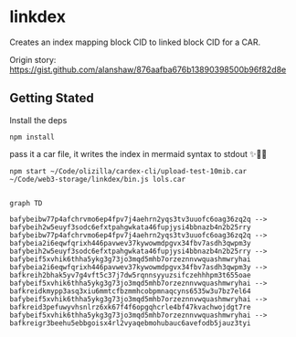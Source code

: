 # linkdex

Creates an index mapping block CID to linked block CID for a CAR.

Origin story: https://gist.github.com/alanshaw/876aafba676b13890398500b96f82d8e

## Getting Stated

Install the deps
```console
npm install
```

pass it a car file, it writes the index in mermaid syntax to stdout  ✨🎷🐩

```console
npm start ~/Code/olizilla/cardex-cli/upload-test-10mib.car
~/Code/web3-storage/linkdex/bin.js lols.car
```

```mermaid

graph TD

bafybeibw77p4afchrvmo6ep4fpv7j4aehrn2yqs3tv3uuofc6oag36zq2q --> bafybeih2w5euyf3sodc6efxtpahgwkata46fupjysi4bbnazb4n2b25rry
bafybeibw77p4afchrvmo6ep4fpv7j4aehrn2yqs3tv3uuofc6oag36zq2q --> bafybeia2i6eqwfqrixh446pavwev37kywowmdpgvx34fbv7asdh3qwpm3y
bafybeih2w5euyf3sodc6efxtpahgwkata46fupjysi4bbnazb4n2b25rry --> bafybeif5xvhik6thha5ykg3g73jo3mqd5mhb7orzeznnvwquashmwryhai
bafybeia2i6eqwfqrixh446pavwev37kywowmdpgvx34fbv7asdh3qwpm3y --> bafkreih2bhak5yv7g4vft5c37j7dw5rqnnsyyuzsifczehhhpm3t655oae
bafybeif5xvhik6thha5ykg3g73jo3mqd5mhb7orzeznnvwquashmwryhai --> bafkreidkmypp3asq3xiu6mmtcfbzmmhcobpmnaqcyns6535w3u7bz7el64
bafybeif5xvhik6thha5ykg3g73jo3mqd5mhb7orzeznnvwquashmwryhai --> bafkreid3pefuwyvhsnlrz6xk67f4f6opgqhcrle4bf47kvachwojdgt7re
bafybeif5xvhik6thha5ykg3g73jo3mqd5mhb7orzeznnvwquashmwryhai --> bafkreigr3beehu5ebbgoisx4rl2vyaqebmohubauc6avefodb5jauz3tyi

```
